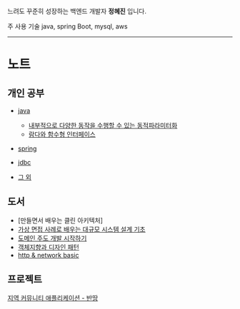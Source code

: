 
느려도 꾸준히 성장하는 백엔드 개발자 **정혜진** 입니다.

주 사용 기술
java, spring Boot, mysql, aws

---
# 노트
## 개인 공부
- [java](https://github.com/summerr0-0/java)
  - [내부적으로 다양한 동작을 수행할 수 있는 동적파라미터화](https://github.com/summerr0-0/java/blob/main/summary/2.Behavior_Parameterization.md)
  - [람다와 함수형 인터페이스](https://github.com/summerr0-0/java/blob/main/summary/3.Lambda_Expression.md) 

- [spring](https://github.com/summerr0-0/spring) 
- [jdbc](https://github.com/summerr0-0/spring-db/blob/main/README.md)
- [그 외](https://github.com/summerr0-0/til/tree/main)

## 도서
- [만들면서 배우는 클린 아키텍처]
- [가상 면접 사례로 배우는 대규모 시스템 설계 기초](https://github.com/Good-Developer-9492/RGD-Study/tree/main/%EB%8C%80%EA%B7%9C%EB%AA%A8%20%EC%8B%9C%EC%8A%A4%ED%85%9C%20%EC%84%A4%EA%B3%84%20%EA%B8%B0%EC%B4%88)
- [도메인 주도 개발 시작하기](https://github.com/Good-Developer-9492/RGD-Study/tree/main/%EB%8F%84%EB%A9%94%EC%9D%B8%EC%A3%BC%EB%8F%84%EA%B0%9C%EB%B0%9C%EC%8B%9C%EC%9E%91%ED%95%98%EA%B8%B0)
- [객체지향과 디자인 패턴](https://github.com/Good-Developer-9492/RGD-Study/tree/main/%EA%B0%9D%EC%B2%B4%EC%A7%80%ED%96%A5%EA%B3%BC%20%EB%94%94%EC%9E%90%EC%9D%B8%ED%8C%A8%ED%84%B4)
- [http & network basic](https://github.com/Good-Developer-9492/RGD-Study/tree/main/HTTP%20%26%20Network%20Basic)


## 프로젝트
[지역 커뮤니티 애플리케이션 - 반땅](https://github.com/summerr0-0/banttang-introduction-page)

<!---
summerr0-0/summerr0-0 is a ✨ special ✨ repository because its `README.md` (this file) appears on your GitHub profile.
You can click the Preview link to take a look at your changes.
--->
